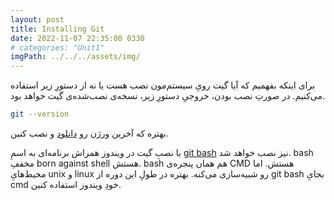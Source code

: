 ```yaml
---
layout: post
title: Installing Git
date: 2022-11-07 22:35:00 0330
# categories: "Unit1"
imgPath: ../../../assets/img/
---
```


برای اینکه بفهمیم که آیا گیت رویِ سیستم‌مون نصب هست یا نه از دستورِ زیر استفاده می‌کنیم. در صورتِ نصب بودن، خروجیِ دستورِ زیر، نسخه‌ی نصب‌شده‌ی گیت خواهد بود.

```bash
git --version
```

بهتره که آخرین ورژن رو [دانلود](https://git-scm.com/downloads) و نصب کنین.

با نصبِ گیت در ویندوز همراش برنامه‌ای به اسمِ [git bash](https://gitforwindows.org/) نیز نصب خواهد شد. bash مخففِ born against shell هستش. bash هم همان پنجره‌ی CMD هستش. اما محیط‌هایِ unix و linux رو شبیه‌سازی می‌کنه. بهتره در طولِ این دوره از git bash بجایِ cmd خودِ ویندوز استفاده کنین.